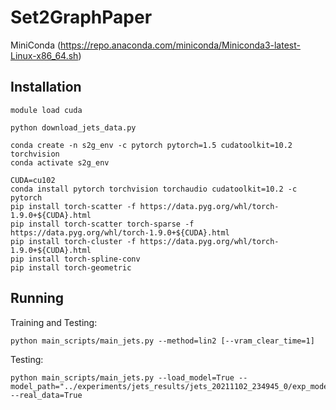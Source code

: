 # Set2GraphPaper

MiniConda (https://repo.anaconda.com/miniconda/Miniconda3-latest-Linux-x86_64.sh)

## Installation

    module load cuda
    
    python download_jets_data.py

    conda create -n s2g_env -c pytorch pytorch=1.5 cudatoolkit=10.2 torchvision  
    conda activate s2g_env

    CUDA=cu102
    conda install pytorch torchvision torchaudio cudatoolkit=10.2 -c pytorch
    pip install torch-scatter -f https://data.pyg.org/whl/torch-1.9.0+${CUDA}.html
    pip install torch-scatter torch-sparse -f https://data.pyg.org/whl/torch-1.9.0+${CUDA}.html
    pip install torch-cluster -f https://data.pyg.org/whl/torch-1.9.0+${CUDA}.html
    pip install torch-spline-conv
    pip install torch-geometric

## Running

Training and Testing:

    python main_scripts/main_jets.py --method=lin2 [--vram_clear_time=1]

Testing:

    python main_scripts/main_jets.py --load_model=True --model_path="../experiments/jets_results/jets_20211102_234945_0/exp_model.pt" --real_data=True


